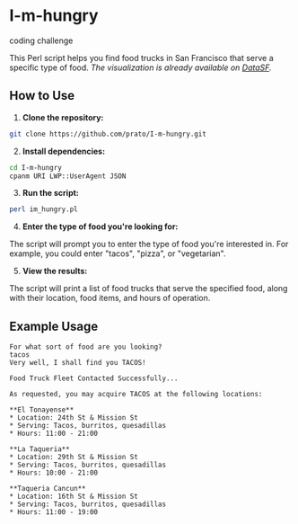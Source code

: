 # I-m-hungry
coding challenge

This Perl script helps you find food trucks in San Francisco that serve a specific type of food.
*The visualization is already available on [DataSF](https://data.sfgov.org/Economy-and-Community/Mobile-Food-Permit-Map/px6q-wjh5).*

## How to Use

1. **Clone the repository:**

```bash
git clone https://github.com/prato/I-m-hungry.git
```

2. **Install dependencies:**

```bash
cd I-m-hungry
cpanm URI LWP::UserAgent JSON
```

3. **Run the script:**

```bash
perl im_hungry.pl
```

4. **Enter the type of food you're looking for:**

The script will prompt you to enter the type of food you're interested in. For example, you could enter "tacos", "pizza", or "vegetarian".

5. **View the results:**

The script will print a list of food trucks that serve the specified food, along with their location, food items, and hours of operation.

## Example Usage

```
For what sort of food are you looking?
tacos
Very well, I shall find you TACOS!

Food Truck Fleet Contacted Successfully...

As requested, you may acquire TACOS at the following locations:

**El Tonayense**
* Location: 24th St & Mission St
* Serving: Tacos, burritos, quesadillas
* Hours: 11:00 - 21:00

**La Taqueria**
* Location: 29th St & Mission St
* Serving: Tacos, burritos, quesadillas
* Hours: 10:00 - 21:00

**Taqueria Cancun**
* Location: 16th St & Mission St
* Serving: Tacos, burritos, quesadillas
* Hours: 11:00 - 19:00
